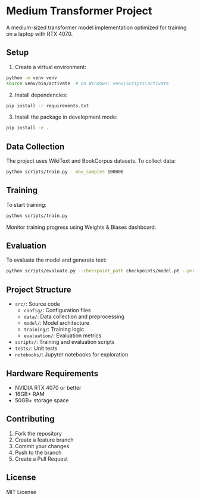 # Medium Transformer Project

A medium-sized transformer model implementation optimized for training on a laptop with RTX 4070.

## Setup

1. Create a virtual environment:
```bash
python -m venv venv
source venv/bin/activate  # On Windows: venv\Scripts\activate
```

2. Install dependencies:
```bash
pip install -r requirements.txt
```

3. Install the package in development mode:
```bash
pip install -e .
```

## Data Collection

The project uses WikiText and BookCorpus datasets. To collect data:

```bash
python scripts/train.py --max_samples 100000
```

## Training

To start training:

```bash
python scripts/train.py
```

Monitor training progress using Weights & Biases dashboard.

## Evaluation

To evaluate the model and generate text:

```bash
python scripts/evaluate.py --checkpoint_path checkpoints/model.pt --prompt "Your prompt here"
```

## Project Structure

- `src/`: Source code
  - `config/`: Configuration files
  - `data/`: Data collection and preprocessing
  - `model/`: Model architecture
  - `training/`: Training logic
  - `evaluation/`: Evaluation metrics
- `scripts/`: Training and evaluation scripts
- `tests/`: Unit tests
- `notebooks/`: Jupyter notebooks for exploration

## Hardware Requirements

- NVIDIA RTX 4070 or better
- 16GB+ RAM
- 50GB+ storage space

## Contributing

1. Fork the repository
2. Create a feature branch
3. Commit your changes
4. Push to the branch
5. Create a Pull Request

## License

MIT License